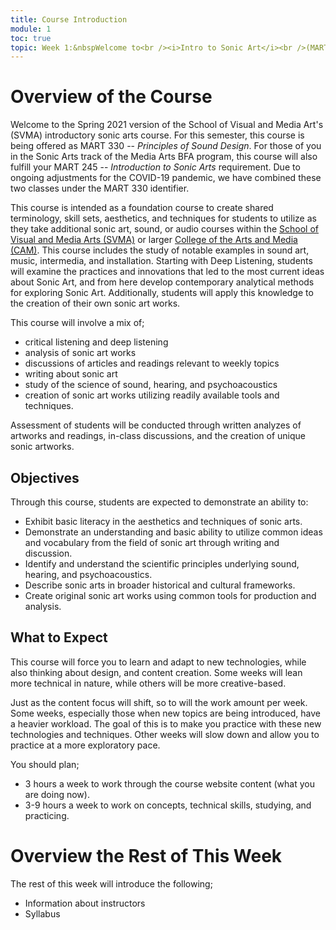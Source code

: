 ```yaml
---
title: Course Introduction
module: 1
toc: true
topic: Week 1:&nbspWelcome to<br /><i>Intro to Sonic Art</i><br />(MART 245)
---
```




# Overview of the Course

Welcome to the Spring 2021 version of the School of Visual and Media Art's (SVMA) introductory sonic arts course. For this semester, this course is being offered as MART 330 -- _Principles of Sound Design_. For those of you in the Sonic Arts track of the Media Arts BFA program, this course will also fulfill your MART 245 -- _Introduction to Sonic Arts_ requirement. Due to ongoing adjustments for the COVID-19 pandemic, we have combined these two classes under the MART 330 identifier.

This course is intended as a foundation course to create shared terminology, skill sets, aesthetics, and techniques for students to utilize as they take additional sonic art, sound, or audio courses within the [School of Visual and Media Arts (SVMA)](https://www.umt.edu/svma/) or larger [College of the Arts and Media (CAM)](https://www.umt.edu/umarts/). This course includes the study of notable examples in sound art, music, intermedia, and installation. Starting with Deep Listening, students will examine the practices and innovations that led to the most current ideas about Sonic Art, and from here develop contemporary analytical methods for exploring Sonic Art. Additionally, students will apply this knowledge to the creation of their own sonic art works.

This course will involve a mix of;

- critical listening and deep listening
- analysis of sonic art works
- discussions of articles and readings relevant to weekly topics
- writing about sonic art
- study of the science of sound, hearing, and psychoacoustics
- creation of sonic art works utilizing readily available tools and techniques.

Assessment of students will be conducted through written analyzes of artworks and readings, in-class discussions, and the creation of unique sonic artworks.


## Objectives

Through this course, students are expected to demonstrate an ability to:

- Exhibit basic literacy in the aesthetics and techniques of sonic arts.
- Demonstrate an understanding and basic ability to utilize common ideas and vocabulary from the field of sonic art through writing and discussion.
- Identify and understand the scientific principles underlying sound, hearing, and psychoacoustics.
- Describe sonic arts in broader historical and cultural frameworks.
- Create original sonic art works using common tools for production and analysis.


## What to Expect

This course will force you to learn and adapt to new technologies, while also thinking about design, and content creation. Some weeks will lean more technical in nature, while others will be more creative-based.

Just as the content focus will shift, so to will the work amount per week. Some weeks, especially those when new topics are being introduced, have a heavier workload. The goal of this is to make you practice with these new technologies and techniques. Other weeks will slow down and allow you to practice at a more exploratory pace.

You should plan;

- 3 hours a week to work through the course website content (what you are doing now).
- 3-9 hours a week to work on concepts, technical skills, studying, and practicing.



# Overview the Rest of This Week

The rest of this week will introduce the following;

- Information about instructors
- Syllabus
